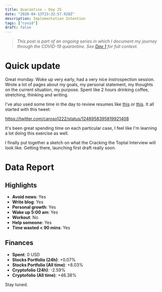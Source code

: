 ```yaml
---
title: Quarantine — Day 25
date: "2020-04-13T23:32:57.928Z"
description: Implementation Intention
tags: ["covid"]
draft: false
---
```


> *This post is part of an ongoing series in which I document my journey through the COVID-19 quarantine. See [Day 1](/quarantine-day-1) for full context.*

<div class="divider"></div>

# Quick update

Great monday. Woke up very early, had a very nice instrospection session. Wrote a lot of pages about my goals, my personal statement, my thoughts on the current situation, my purpose. Spent like 2 hours drinking coffee, stretching, thinking and writing.

I've also used some time in the day to review resumes like [this](/resume-review/andres) or [this](/resume-review/santiago). It all started with this tweet:

https://twitter.com/caroso1222/status/1248958395819921408

It's been great spending time on each particular case, I feel like I'm learning a lot doing this exercise as well.

I finally put together a sketch on what the Cracking the Toptal Interview will look like. Getting there, launching first draft really soon.

<div class="divider"></div>

# Data Report

## Highlights

* **Avoid news**: Yes
* **Write blog**: Yes
* **Personal growth**: Yes
* **Wake up 5:00 am**: Yes
* **Workout**: No
* **Help someone**: Yes
* **Time wasted < 90 mins**: Yes

## Finances

* **Spent**: 0 USD
* **Stocks Portfolio (24h)**: +0.07%
* **Stocks Portfolio (All time)**: +8.03%
* **Cryptofolio (24h)**: -2.59%
* **Cryptofolio (All time)**: +46.38%

<div class="divider"></div>

Stay tuned.
